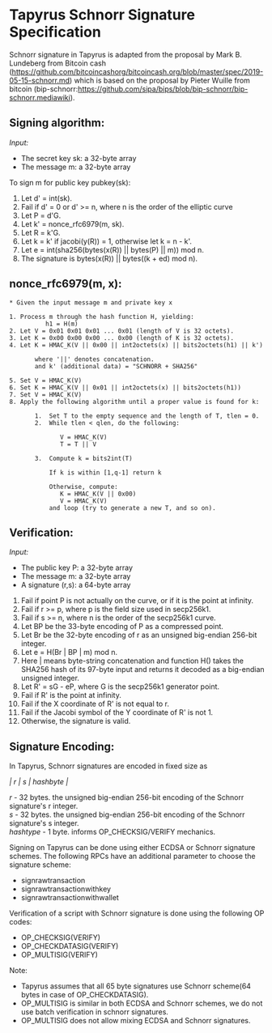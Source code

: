 Tapyrus Schnorr Signature Specification
========================================

Schnorr signature in Tapyrus is adapted from the proposal by Mark B. Lundeberg from Bitcoin cash (https://github.com/bitcoincashorg/bitcoincash.org/blob/master/spec/2019-05-15-schnorr.md) which is based on the proposal by Pieter Wuille from bitcoin (bip-schnorr:https://github.com/sipa/bips/blob/bip-schnorr/bip-schnorr.mediawiki).

Signing algorithm:
-------------------
*Input:*
* The secret key sk: a 32-byte array
* The message m: a 32-byte array

To sign m for public key pubkey(sk):   
1. Let d' = int(sk).
1. Fail if d' = 0 or d' >= n, where n is the order of the elliptic curve
1. Let P = d'G.
1. Let k' = nonce_rfc6979(m, sk).
1. Let R = k'G.
1. Let k = k' if jacobi(y(R)) = 1, otherwise let k = n - k'.
1. Let e = int(sha256(bytes(x(R)) || bytes(P) || m)) mod n.
1. The signature is bytes(x(R)) || bytes((k + ed) mod n).

nonce_rfc6979(m, x):
---------------------
```
* Given the input message m and private key x

1. Process m through the hash function H, yielding:
          h1 = H(m)
2. Let V = 0x01 0x01 0x01 ... 0x01 (length of V is 32 octets).
3. Let K = 0x00 0x00 0x00 ... 0x00 (length of K is 32 octets).
4. Let K = HMAC_K(V || 0x00 || int2octets(x) || bits2octets(h1) || k')

       where '||' denotes concatenation.
       and k' (additional data) = "SCHNORR + SHA256"

5. Set V = HMAC_K(V)
6. Set K = HMAC_K(V || 0x01 || int2octets(x) || bits2octets(h1))
7. Set V = HMAC_K(V)
8. Apply the following algorithm until a proper value is found for k:

       1.  Set T to the empty sequence and the length of T, tlen = 0.
       2.  While tlen < qlen, do the following:

              V = HMAC_K(V)
              T = T || V

       3.  Compute k = bits2int(T)

           If k is within [1,q-1] return k

           Otherwise, compute:
              K = HMAC_K(V || 0x00)
              V = HMAC_K(V)
           and loop (try to generate a new T, and so on).
```

Verification:
-------------
*Input:*
* The public key P: a 32-byte array
* The message m: a 32-byte array
* A signature (r,s): a 64-byte array

1. Fail if point P is not actually on the curve, or if it is the point at infinity.   
1. Fail if r >= p, where p is the field size used in secp256k1.   
1. Fail if s >= n, where n is the order of the secp256k1 curve.   
1. Let BP be the 33-byte encoding of P as a compressed point.   
1. Let Br be the 32-byte encoding of r as an unsigned big-endian 256-bit integer.   
1. Let e = H(Br | BP | m) mod n.    
1. Here | means byte-string concatenation and function H() takes the SHA256 hash of its 97-byte input and returns it decoded as a big-endian unsigned integer.   
1. Let R' = sG - eP, where G is the secp256k1 generator point.   
1. Fail if R' is the point at infinity.   
1. Fail if the X coordinate of R' is not equal to r.   
1. Fail if the Jacobi symbol of the Y coordinate of R' is not 1.   
1. Otherwise, the signature is valid.   

Signature Encoding:
-------------------
In Tapyrus, Schnorr signatures are encoded in fixed size as

*| r | s | hashbyte |*  

_r_ - 32 bytes. the unsigned big-endian 256-bit encoding of the Schnorr signature's r integer.    
_s_ - 32 bytes. the unsigned big-endian 256-bit encoding of the Schnorr signature's s integer.   
_hashtype_ - 1 byte.  informs OP_CHECKSIG/VERIFY mechanics.

Signing on Tapyrus can be done using either ECDSA or Schnorr signature schemes. The following RPCs have an additional parameter to choose the signature scheme:
* signrawtransaction
* signrawtransactionwithkey
* signrawtransactionwithwallet

Verification of a script with Schnorr signature is done using the following OP codes:
* OP_CHECKSIG(VERIFY)
* OP_CHECKDATASIG(VERIFY)
* OP_MULTISIG(VERIFY)

Note: 
* Tapyrus assumes that all 65 byte signatures use Schnorr scheme(64 bytes in case of OP_CHECKDATASIG).
* OP_MULTISIG is similar in both ECDSA and Schnorr schemes, we do not use batch verification in schnorr signatures.
* OP_MULTISIG does not allow mixing ECDSA and Schnorr signatures. 
